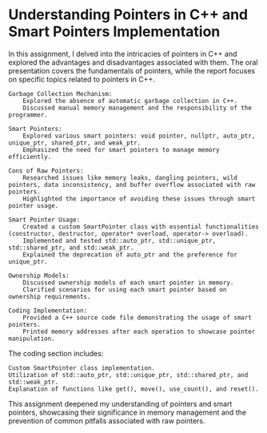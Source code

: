 # Understanding Pointers in C++ and Smart Pointers Implementation

In this assignment, I delved into the intricacies of pointers in C++ and explored the advantages and disadvantages associated with them. The oral presentation covers the fundamentals of pointers, while the report focuses on specific topics related to pointers in C++.

    Garbage Collection Mechanism:
        Explored the absence of automatic garbage collection in C++.
        Discussed manual memory management and the responsibility of the programmer.

    Smart Pointers:
        Explored various smart pointers: void pointer, nullptr, auto_ptr, unique_ptr, shared_ptr, and weak_ptr.
        Emphasized the need for smart pointers to manage memory efficiently.

    Cons of Raw Pointers:
        Researched issues like memory leaks, dangling pointers, wild pointers, data inconsistency, and buffer overflow associated with raw pointers.
        Highlighted the importance of avoiding these issues through smart pointer usage.

    Smart Pointer Usage:
        Created a custom SmartPointer class with essential functionalities (constructor, destructor, operator* overload, operator-> overload).
        Implemented and tested std::auto_ptr, std::unique_ptr, std::shared_ptr, and std::weak_ptr.
        Explained the deprecation of auto_ptr and the preference for unique_ptr.

    Ownership Models:
        Discussed ownership models of each smart pointer in memory.
        Clarified scenarios for using each smart pointer based on ownership requirements.

    Coding Implementation:
        Provided a C++ source code file demonstrating the usage of smart pointers.
        Printed memory addresses after each operation to showcase pointer manipulation.

The coding section includes:

    Custom SmartPointer class implementation.
    Utilization of std::auto_ptr, std::unique_ptr, std::shared_ptr, and std::weak_ptr.
    Explanation of functions like get(), move(), use_count(), and reset().

This assignment deepened my understanding of pointers and smart pointers, showcasing their significance in memory management and the prevention of common pitfalls associated with raw pointers.
